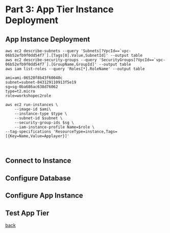 # Part 3: App Tier Instance Deployment
## App Instance Deployment

```
aws ec2 describe-subnets --query 'Subnets[?VpcId==`vpc-06b52efb9f0dd54f7`].[Tags[0].Value,SubnetId]' --output table
aws ec2 describe-security-groups --query 'SecurityGroups[?VpcId==`vpc-06b52efb9f0dd54f7`].[GroupName,GroupId]' --output table
aws iam list-roles --query 'Roles[*].RoleName' --output table

```

```
ami=ami-06520f8b43f60048c
subnet=subnet-043129110913f5e19
sg=sg-0ba686ac638d76062
type=t2.micro
role=workshopec2role
```
```
aws ec2 run-instances \
    --image-id $ami\
    --instance-type $type \
    --subnet-id $subnet \
    --security-group-ids $sg \
    --iam-instance-profile Name=$role \
--tag-specifications 'ResourceType=instance,Tags=[{Key=Name,Value=Applayer}]' 



```
## Connect to Instance
## Configure Database
## Configure App Instance
## Test App Tier




[back](readme.md)
